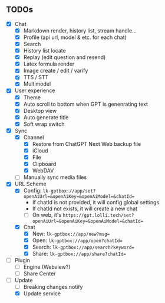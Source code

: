 ## TODOs
- [x] Chat
  - [x] Markdown render, history list, stream handle...
  - [x] Profile (api url, model & etc. for each chat)
  - [x] Search
  - [x] History list locate
  - [x] Replay (edit question and resend)
  - [x] Latex formula render
  - [x] Image create / edit / varify
  - [x] TTS / STT
  - [x] Multimodel 
- [x] User experience 
  - [x] Theme
  - [x] Auto scroll to bottom when GPT is genenrating text 
  - [x] Desktop view
  - [x] Auto generate title
  - [x] Soft wrap switch
- [x] Sync
  - [x] Channel 
    - [x] Restore from ChatGPT Next Web backup file
    - [x] iCloud
    - [x] File
    - [x] Clipboard
    - [x] WebDAV
  - [ ] Manually sync media files
- [x] URL Scheme
  - [x] Config: `lk-gptbox://app/set?openAiUrl=&openAiKey=&openAiModel=&chatId=`
    - If chatId is not provided, it will config global settings
    - If chatId not exists, it will create a new chat
    - [ ] On web, it's `https://gpt.lolli.tech/set?openAiUrl=&openAiKey=&openAiModel=&chatId=`
  - [x] Chat
    - [x] New: `lk-gptbox://app/new?msg=`
    - [x] Open: `lk-gptbox://app/open?chatId=`
    - [x] Search: `lk-gptbox://app/search?keyword=`
    - [x] Share: `lk-gptbox://app/share?chatId=`
- [ ] Plugin
  - [ ] Engine (Webview?)
  - [ ] Share Center
- [ ] Update
  - [ ] Breaking changes notify
  - [x] Update service 